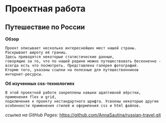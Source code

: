 # Проектная работа 
## Путешествие по России

**Обзор**

	Проект описывает несколько интереснейших мест нашей страны. 
	Раскрывает широту её границ.  
	Здесь приводятся некоторые статистические данные, 
	говорящие за то, что по нашей родине можно путешествовать бесконечно - 
	всегда есть что посмотреть. Представлена галерея фотографий.  
	Кторме того, указаны ссылки на полезные для путешественников 
	интернет-ресурсы.  
	
**Об изученных css-технологиях**

	В этой проектной работе закреплены навыки адаптивной вёрстки, 
	применения flex и grid, 
	подключения к проекту нестандартного шрифта. Усвоены некоторые другие 
	особенности применения стилей и оформления сss и html файлов.
	
*ссылка на GitHub Pages:* https://github.com/AnnaSautina/russian-travel.git